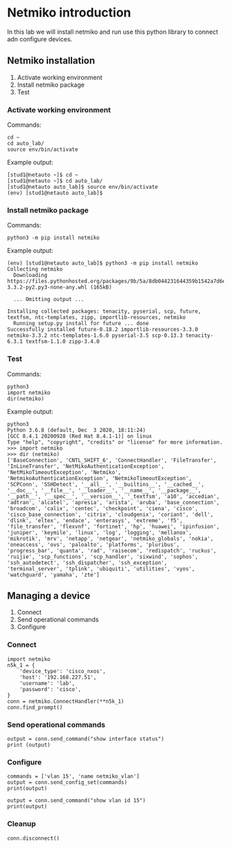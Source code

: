 # Netmiko introduction

In this lab we will install netmiko and run use this python library to connect adn configure devices.

## Netmiko installation

1. Activate working environment
2. Install netmiko package
3. Test

### Activate working environment
Commands:
```
cd ~
cd auto_lab/
source env/bin/activate
```
Example output:
```
[stud1@netauto ~]$ cd ~
[stud1@netauto ~]$ cd auto_lab/
[stud1@netauto auto_lab]$ source env/bin/activate
(env) [stud1@netauto auto_lab]$
```

### Install netmiko package
Commands:
```
python3 -m pip install netmiko
```

Example output:
```
(env) [stud1@netauto auto_lab]$ python3 -m pip install netmiko
Collecting netmiko
  Downloading https://files.pythonhosted.org/packages/9b/5a/8db044231644359b1542a7d6e423aed7c925e62021c19d3f23256c3567cb/netmiko-3.3.2-py2.py3-none-any.whl (165kB)

  ... Omitting output ...

Installing collected packages: tenacity, pyserial, scp, future, textfsm, ntc-templates, zipp, importlib-resources, netmiko
  Running setup.py install for future ... done
Successfully installed future-0.18.2 importlib-resources-3.3.0 netmiko-3.3.2 ntc-templates-1.6.0 pyserial-3.5 scp-0.13.3 tenacity-6.3.1 textfsm-1.1.0 zipp-3.4.0
```

### Test

Commands:
```
python3
import netmiko
dir(netmiko)
```

Example output:
```
python3
Python 3.6.8 (default, Dec  3 2020, 18:11:24) 
[GCC 8.4.1 20200928 (Red Hat 8.4.1-1)] on linux
Type "help", "copyright", "credits" or "license" for more information.
>>> import netmiko
>>> dir (netmiko)
['BaseConnection', 'CNTL_SHIFT_6', 'ConnectHandler', 'FileTransfer', 'InLineTransfer', 'NetMikoAuthenticationException', 'NetMikoTimeoutException', 'Netmiko', 'NetmikoAuthenticationException', 'NetmikoTimeoutException', 'SCPConn', 'SSHDetect', '__all__', '__builtins__', '__cached__', '__doc__', '__file__', '__loader__', '__name__', '__package__', '__path__', '__spec__', '__version__', '_textfsm', 'a10', 'accedian', 'adtran', 'alcatel', 'apresia', 'arista', 'aruba', 'base_connection', 'broadcom', 'calix', 'centec', 'checkpoint', 'ciena', 'cisco', 'cisco_base_connection', 'citrix', 'cloudgenix', 'coriant', 'dell', 'dlink', 'eltex', 'endace', 'enterasys', 'extreme', 'f5', 'file_transfer', 'flexvnf', 'fortinet', 'hp', 'huawei', 'ipinfusion', 'juniper', 'keymile', 'linux', 'log', 'logging', 'mellanox', 'mikrotik', 'mrv', 'netapp', 'netgear', 'netmiko_globals', 'nokia', 'oneaccess', 'ovs', 'paloalto', 'platforms', 'pluribus', 'progress_bar', 'quanta', 'rad', 'raisecom', 'redispatch', 'ruckus', 'ruijie', 'scp_functions', 'scp_handler', 'sixwind', 'sophos', 'ssh_autodetect', 'ssh_dispatcher', 'ssh_exception', 'terminal_server', 'tplink', 'ubiquiti', 'utilities', 'vyos', 'watchguard', 'yamaha', 'zte']
```

## Managing a device

1. Connect
2. Send operational commands
3. Configure

### Connect
```
import netmiko
n5k_1 = { 
    'device_type': 'cisco_nxos', 
    'host': '192.168.227.51', 
    'username': 'lab', 
    'password': 'cisco', 
}
conn = netmiko.ConnectHandler(**n5k_1)
conn.find_prompt()

```

### Send operational commands
```
output = conn.send_command("show interface status")
print (output)
```

### Configure

```
commands = ['vlan 15', 'name netmiko_vlan']
output = conn.send_config_set(commands)
print(output)

output = conn.send_command("show vlan id 15")
print(output)
```

### Cleanup
```
conn.disconnect()
```
